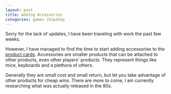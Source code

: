 ```yaml
---
layout: post
title: Adding Accessories
categories: games chipshop
---
```




Sorry for the lack of updates, I have been traveling with work the past few weeks.

However, I have managed to find the time to start adding accessories to the <a href="/cards">product cards</a>. Accessories are smaller products that can be attached to other products, even other players&#39; products. They represent things like mice, keyboards and a plethora of others.

Generally they are small cost and small return, but let you take advantage of other products for cheap wins. There are more to come, I am currently researching what was actually released in the 80s.
